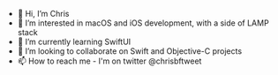 - 👋 Hi, I’m Chris
- 👀 I’m interested in macOS and iOS development, with a side of LAMP stack
- 🌱 I’m currently learning SwiftUI
- 💞️ I’m looking to collaborate on Swift and Objective-C projects
- 📫 How to reach me - I'm on twitter @chrisbftweet

<!---
WhisperCF/WhisperCF is a ✨ special ✨ repository because its `README.md` (this file) appears on your GitHub profile.
You can click the Preview link to take a look at your changes.
--->
